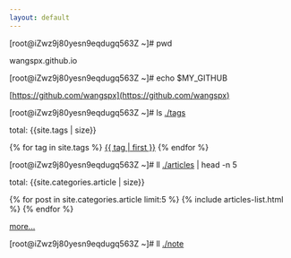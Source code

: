 ```yaml
---
layout: default
---
```


[root@iZwz9j80yesn9eqdugq563Z ~]# pwd

wangspx.github.io

[root@iZwz9j80yesn9eqdugq563Z ~]# echo $MY_GITHUB

[https://github.com/wangspx](https://github.com/wangspx)

[root@iZwz9j80yesn9eqdugq563Z ~]# ls <a href="{{ site.url }}/tags">./tags</a>

<div>
    <p>total: {{site.tags | size}}</p>
    <p>
    {% for tag in site.tags %}
        <a class="post-tags-item" href="{{ site.url }}/tags#{{ tag | first }}">{{ tag | first }}</a>
    {% endfor %}
    </p>
</div>

[root@iZwz9j80yesn9eqdugq563Z ~]# ll <a href="{{ site.url }}/articles">./articles</a> <span> | head -n 5</span>

<div>
    <p>total: {{site.categories.article | size}}</p>
    {% for post in site.categories.article limit:5 %}
        {% include articles-list.html %}
    {% endfor %}
    <p><a href="{{ site.url }}/articles">more...</a></p>
</div>

[root@iZwz9j80yesn9eqdugq563Z ~]# ll <a href="{{ site.url }}/articles">./note</a>



